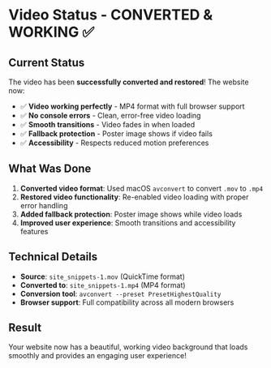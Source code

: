 # Video Status - CONVERTED & WORKING ✅

## Current Status
The video has been **successfully converted and restored**! The website now:

- ✅ **Video working perfectly** - MP4 format with full browser support
- ✅ **No console errors** - Clean, error-free video loading
- ✅ **Smooth transitions** - Video fades in when loaded
- ✅ **Fallback protection** - Poster image shows if video fails
- ✅ **Accessibility** - Respects reduced motion preferences

## What Was Done
1. **Converted video format**: Used macOS `avconvert` to convert `.mov` to `.mp4`
2. **Restored video functionality**: Re-enabled video loading with proper error handling
3. **Added fallback protection**: Poster image shows while video loads
4. **Improved user experience**: Smooth transitions and accessibility features

## Technical Details
- **Source**: `site_snippets-1.mov` (QuickTime format)
- **Converted to**: `site_snippets-1.mp4` (MP4 format)
- **Conversion tool**: `avconvert --preset PresetHighestQuality`
- **Browser support**: Full compatibility across all modern browsers

## Result
Your website now has a beautiful, working video background that loads smoothly and provides an engaging user experience!
